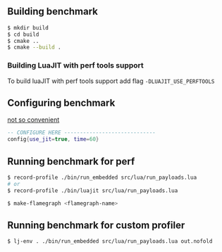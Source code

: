 ## Building benchmark

```bash
$ mkdir build
$ cd build
$ cmake ..
$ cmake --build .
```

### Building LuaJIT with perf tools support

To build luaJIT with perf tools support add flag `-DLUAJIT_USE_PERFTOOLS`

## Configuring benchmark

[not so convenient](./src/lua/run_payloads.lua)
```lua
-- CONFIGURE HERE -----------------------------
config{use_jit=true, time=60}
```

## Running benchmark for perf

```bash
$ record-profile ./bin/run_embedded src/lua/run_payloads.lua
# or
$ record-profile ./bin/luajit src/lua/run_payloads.lua

$ make-flamegraph <flamegraph-name>
```

## Running benchmark for custom profiler
``` bash
$ lj-env . ./bin/run_embedded src/lua/run_payloads.lua out.nofold
```
